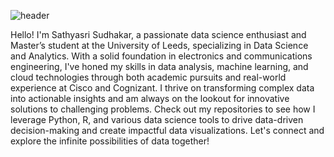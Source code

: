 
  ![header](https://github.com/SathyasriS27/SathyasriS27/assets/80045599/58c890a7-a685-4f45-aa2a-2438959fac0a)

Hello! I'm Sathyasri Sudhakar, a passionate data science enthusiast and Master’s student at the University of Leeds, specializing in Data Science and Analytics. With a solid foundation in electronics and communications engineering, I've honed my skills in data analysis, machine learning, and cloud technologies through both academic pursuits and real-world experience at Cisco and Cognizant. I thrive on transforming complex data into actionable insights and am always on the lookout for innovative solutions to challenging problems. Check out my repositories to see how I leverage Python, R, and various data science tools to drive data-driven decision-making and create impactful data visualizations. Let's connect and explore the infinite possibilities of data together!


